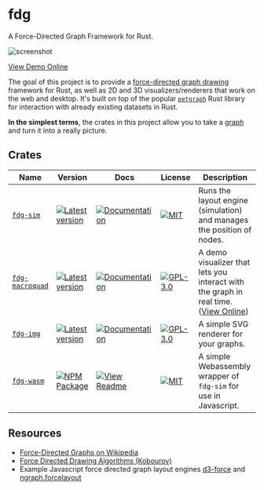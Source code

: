 # fdg
A Force-Directed Graph Framework for Rust.

![screenshot](https://raw.githubusercontent.com/grantshandy/fdg/main/fdg-macroquad/screenshots/screenshot.png)

[View Demo Online](https://grantshandy.github.io/fdg/)

The goal of this project is to provide a [force-directed graph drawing](https://en.wikipedia.org/wiki/Force-directed_graph_drawing) framework for Rust, as well as 2D and 3D visualizers/renderers that work on the web and desktop. It's built on top of the popular [`petgraph`](https://crates.io/crates/petgraph) Rust library for interaction with already existing datasets in Rust.

**In the simplest terms**, the crates in this project allow you to take a [graph](https://en.wikipedia.org/wiki/Graph_(discrete_mathematics)) and turn it into a really picture.

## Crates
| Name                                          | Version                                                                                                        | Docs                                                                                                                                          | License                                                                                                                             | Description                                                                                                               |
|-----------------------------------------------|----------------------------------------------------------------------------------------------------------------|-----------------------------------------------------------------------------------------------------------------------------------------------|-------------------------------------------------------------------------------------------------------------------------------------|---------------------------------------------------------------------------------------------------------------------------|
| [`fdg-sim`](./fdg-sim/README.md)             | [![Latest version](https://img.shields.io/crates/v/fdg-sim.svg)](https://crates.io/crates/fdg-sim)             | [![Documentation](https://docs.rs/fdg-sim/badge.svg)](https://docs.rs/fdg-sim)                                                                | [![MIT](https://img.shields.io/badge/license-MIT-blue.svg)](https://github.com/grantshandy/fdg/blob/main/fdg-sim/LICENSE)           | Runs the layout engine (simulation) and manages the position of nodes.                                                    |
| [`fdg-macroquad`](./fdg-macroquad/README.md) | [![Latest version](https://img.shields.io/crates/v/fdg-macroquad.svg)](https://crates.io/crates/fdg-macroquad) | [![Documentation](https://docs.rs/fdg-macroquad/badge.svg)](https://docs.rs/fdg-macroquad)                                                    | [![GPL-3.0](https://img.shields.io/badge/license-GPL-blue.svg)](https://github.com/grantshandy/fdg/blob/main/fdg-macroquad/LICENSE) | A demo visualizer that lets you interact with the graph in real time. ([View Online](https://grantshandy.github.io/fdg/)) |
| [`fdg-img`](./fdg-img/README.md)             | [![Latest version](https://img.shields.io/crates/v/fdg-img.svg)](https://crates.io/crates/fdg-img)             | [![Documentation](https://docs.rs/fdg-img/badge.svg)](https://docs.rs/fdg-img)                                                                | [![GPL-3.0](https://img.shields.io/badge/license-GPL-blue.svg)](https://github.com/grantshandy/fdg/blob/main/fdg-img/LICENSE)       | A simple SVG renderer for your graphs.                                                                                    |
| [`fdg-wasm`](./fdg-wasm/README.md)           | [![NPM Package](https://img.shields.io/npm/v/fdg-wasm)](https://www.npmjs.com/package/fdg-wasm)                | [![View Readme](https://docs.rs/fdg-sim/badge.svg)](https://github.com/grantshandy/fdg/tree/main/fdg-wasm#forcegraphsimulation-documentation) | [![MIT](https://img.shields.io/badge/license-MIT-blue.svg)](https://github.com/grantshandy/fdg/blob/main/fdg-sim/LICENSE)           | A simple Webassembly wrapper of `fdg-sim` for use in Javascript.                                                          |

## Resources
- [Force-Directed Graphs on Wikipedia](https://en.wikipedia.org/wiki/Force-directed_graph_drawing)
- [Force Directed Drawing Algorithms (Kobourov)](https://cs.brown.edu/people/rtamassi/gdhandbook/chapters/force-directed.pdf)
- Example Javascript force directed graph layout engines [d3-force](https://github.com/d3/d3-force) and [ngraph.forcelayout](https://github.com/anvaka/ngraph.forcelayout)